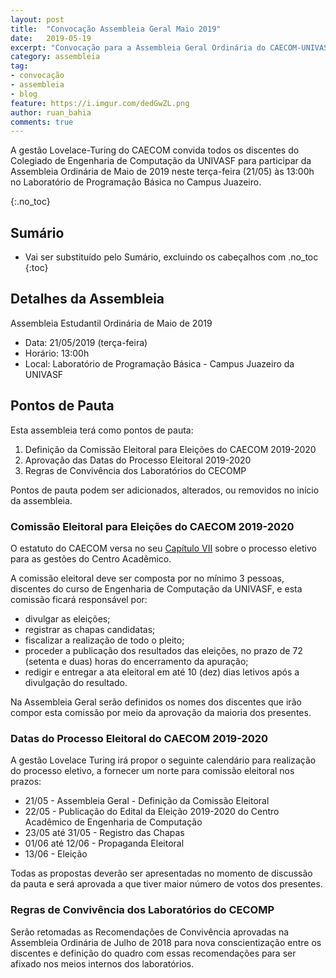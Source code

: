 ```yaml
---
layout: post
title:  "Convocação Assembleia Geral Maio 2019"
date:   2019-05-19
excerpt: "Convocação para a Assembleia Geral Ordinária do CAECOM-UNIVASF"
category: assembleia
tag:
- convocação 
- assembleia
- blog
feature: https://i.imgur.com/dedGwZL.png
author: ruan_bahia
comments: true
---
```


A gestão Lovelace-Turing do CAECOM convida todos os discentes do Colegiado de Engenharia de Computação da UNIVASF para participar da Assembleia Ordinária de Maio de 2019 neste terça-feira (21/05) às 13:00h no Laboratório de Programação Básica no Campus Juazeiro.

{:.no_toc}

## Sumário

* Vai ser substituído pelo Sumário, excluindo os cabeçalhos com .no_toc
{:toc}

## Detalhes da Assembleia

Assembleia Estudantil Ordinária de Maio de 2019

* Data: 21/05/2019 (terça-feira)
* Horário: 13:00h
* Local: Laboratório de Programação Básica - Campus Juazeiro da UNIVASF

## Pontos de Pauta

Esta assembleia terá como pontos de pauta:

1. Definição da Comissão Eleitoral para Eleições do CAECOM 2019-2020
2. Aprovação das Datas do Processo Eleitoral 2019-2020
3. Regras de Convivência dos Laboratórios do CECOMP

Pontos de pauta podem ser adicionados, alterados, ou removidos no início da assembleia.

### Comissão Eleitoral para Eleições do CAECOM 2019-2020

O estatuto do CAECOM versa no seu [Capítulo VII](/sobre/estatuto-2017/#capítulo-vii---do-processo-eletivo) sobre o processo eletivo para as gestões do Centro Acadêmico.

A comissão eleitoral deve ser composta por no mínimo 3 pessoas, discentes do curso de Engenharia de Computação da UNIVASF, e esta comissão ficará responsável por:

* divulgar as eleições;
* registrar as chapas candidatas;
* fiscalizar a realização de todo o pleito;
* proceder a publicação dos resultados das eleições, no prazo de 72 (setenta e duas) horas do encerramento da apuração;
* redigir e entregar a ata eleitoral em até 10 (dez) dias letivos após a divulgação do resultado.

Na Assembleia Geral serão definidos os nomes dos discentes que irão compor esta comissão por meio da aprovação da maioria dos presentes.

### Datas do Processo Eleitoral do CAECOM 2019-2020

A gestão Lovelace Turing irá propor o seguinte calendário para realização do processo eletivo, a fornecer um norte para comissão eleitoral nos prazos:

* 21/05 - Assembleia Geral - Definição da Comissão Eleitoral
* 22/05 - Publicação do Edital da Eleição 2019-2020 do Centro Acadêmico de Engenharia de Computação
* 23/05 até 31/05 - Registro das Chapas
* 01/06 até 12/06 - Propaganda Eleitoral
* 13/06 - Eleição

Todas as propostas deverão ser apresentadas no momento de discussão da pauta e será aprovada a que tiver maior número de votos dos presentes.

### Regras de Convivência dos Laboratórios do CECOMP

Serão retomadas as Recomendações de Convivência aprovadas na Assembleia Ordinária de Julho de 2018 para nova conscientização entre os discentes e definição do quadro com essas recomendações para ser afixado nos meios internos dos laboratórios.